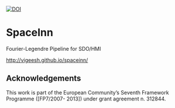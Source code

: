 [![DOI](https://zenodo.org/badge/DOI/10.5281/zenodo.2601960.svg)](https://doi.org/10.5281/zenodo.2601960)

# SpaceInn
Fourier-Legendre Pipeline for SDO/HMI


http://vigeesh.github.io/spaceinn/

## Acknowledgements

This work is part of the European Community’s Seventh Framework Programme ([FP7/2007- 2013]) under grant agreement n. 312844.
